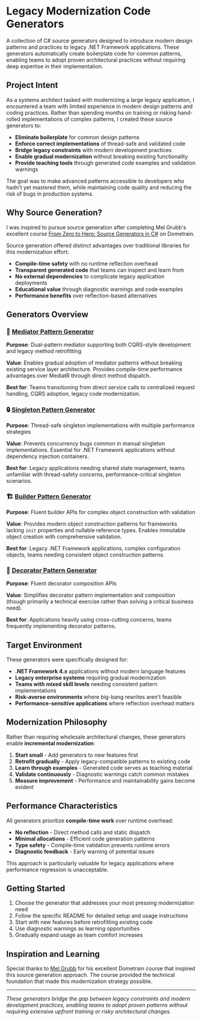 # Legacy Modernization Code Generators

A collection of C# source generators designed to introduce modern design patterns and practices to legacy .NET Framework applications. These generators automatically create boilerplate code for common patterns, enabling teams to adopt proven architectural practices without requiring deep expertise in their implementation.

## Project Intent

As a systems architect tasked with modernizing a large legacy application, I encountered a team with limited experience in modern design patterns and coding practices. Rather than spending months on training or risking hand-rolled implementations of complex patterns, I created these source generators to:

- **Eliminate boilerplate** for common design patterns
- **Enforce correct implementations** of thread-safe and validated code  
- **Bridge legacy constraints** with modern development practices
- **Enable gradual modernization** without breaking existing functionality
- **Provide teaching tools** through generated code examples and validation warnings

The goal was to make advanced patterns accessible to developers who hadn't yet mastered them, while maintaining code quality and reducing the risk of bugs in production systems.

## Why Source Generation?

I was inspired to pursue source generation after completing Mel Grubb's excellent course [From Zero to Hero: Source Generators in C#](https://courses.dometrain.com/courses/take/from-zero-to-hero-source-generators-in-csharp) on Dometrain. 

Source generation offered distinct advantages over traditional libraries for this modernization effort:

- **Compile-time safety** with no runtime reflection overhead
- **Transparent generated code** that teams can inspect and learn from
- **No external dependencies** to complicate legacy application deployments
- **Educational value** through diagnostic warnings and code examples
- **Performance benefits** over reflection-based alternatives

## Generators Overview

### 🚀 [Mediator Pattern Generator](./Mediator/README.md)
**Purpose**: Dual-pattern mediator supporting both CQRS-style development and legacy method retrofitting

**Value**: Enables gradual adoption of mediator patterns without breaking existing service layer architecture. Provides compile-time performance advantages over MediatR through direct method dispatch.

**Best for**: Teams transitioning from direct service calls to centralized request handling, CQRS adoption, legacy code modernization.

### 🔒 [Singleton Pattern Generator](./Singleton/README.md)  
**Purpose**: Thread-safe singleton implementations with multiple performance strategies

**Value**: Prevents concurrency bugs common in manual singleton implementations. Essential for .NET Framework applications without dependency injection containers.

**Best for**: Legacy applications needing shared state management, teams unfamiliar with thread-safety concerns, performance-critical singleton scenarios.

### 🏗️ [Builder Pattern Generator](./Builder/README.md)
**Purpose**: Fluent builder APIs for complex object construction with validation

**Value**: Provides modern object construction patterns for frameworks lacking `init` properties and nullable reference types. Enables immutable object creation with comprehensive validation.

**Best for**: Legacy .NET Framework applications, complex configuration objects, teams needing consistent object construction patterns.

### 🎨 [Decorator Pattern Generator](./Decorator/README.md)
**Purpose**: Fluent decorator composition APIs

**Value**: Simplifies decorator pattern implementation and composition (though primarily a technical exercise rather than solving a critical business need).

**Best for**: Applications heavily using cross-cutting concerns, teams frequently implementing decorator patterns.

## Target Environment

These generators were specifically designed for:

- **.NET Framework 4.x** applications without modern language features
- **Legacy enterprise systems** requiring gradual modernization  
- **Teams with mixed skill levels** needing consistent pattern implementations
- **Risk-averse environments** where big-bang rewrites aren't feasible
- **Performance-sensitive applications** where reflection overhead matters

## Modernization Philosophy

Rather than requiring wholesale architectural changes, these generators enable **incremental modernization**:

1. **Start small** - Add generators to new features first
2. **Retrofit gradually** - Apply legacy-compatible patterns to existing code
3. **Learn through examples** - Generated code serves as teaching material
4. **Validate continuously** - Diagnostic warnings catch common mistakes
5. **Measure improvement** - Performance and maintainability gains become evident

## Performance Characteristics

All generators prioritize **compile-time work** over runtime overhead:

- **No reflection** - Direct method calls and static dispatch
- **Minimal allocations** - Efficient code generation patterns
- **Type safety** - Compile-time validation prevents runtime errors
- **Diagnostic feedback** - Early warning of potential issues

This approach is particularly valuable for legacy applications where performance regression is unacceptable.

## Getting Started

1. Choose the generator that addresses your most pressing modernization need
2. Follow the specific README for detailed setup and usage instructions
3. Start with new features before retrofitting existing code
4. Use diagnostic warnings as learning opportunities
5. Gradually expand usage as team comfort increases

## Inspiration and Learning

Special thanks to [Mel Grubb](https://github.com/mel-gub) for his excellent Dometrain course that inspired this source generation approach. The course provided the technical foundation that made this modernization strategy possible.

---

*These generators bridge the gap between legacy constraints and modern development practices, enabling teams to adopt proven patterns without requiring extensive upfront training or risky architectural changes.*